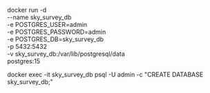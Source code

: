 docker run -d \
  --name sky_survey_db \
  -e POSTGRES_USER=admin \
  -e POSTGRES_PASSWORD=admin \
  -e POSTGRES_DB=sky_survey_db \
  -p 5432:5432 \
  -v sky_survey_db:/var/lib/postgresql/data \
  postgres:15


docker exec -it sky_survey_db psql -U admin -c "CREATE DATABASE sky_survey_db;"
